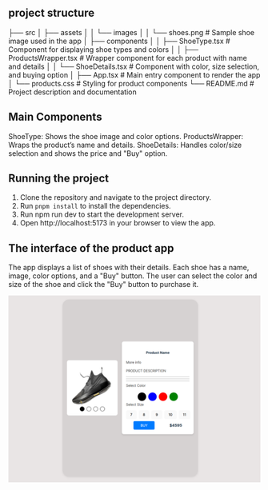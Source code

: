 <!-- //need a readme for the project productApp-->
## project structure

├── src
│   ├── assets
│   │   └── images
│   │       └── shoes.png        # Sample shoe image used in the app
│   ├── components
│   │   ├── ShoeType.tsx         # Component for displaying shoe types and colors
│   │   ├── ProductsWrapper.tsx  # Wrapper component for each product with name and details
│   │   └── ShoeDetails.tsx      # Component with color, size selection, and buying option
│   ├── App.tsx                  # Main entry component to render the app
│   └── products.css             # Styling for product components
└── README.md                    # Project description and documentation


## Main Components
ShoeType: Shows the shoe image and color options.
ProductsWrapper: Wraps the product’s name and details.
ShoeDetails: Handles color/size selection and shows the price and "Buy" option.

## Running the project
1. Clone the repository and navigate to the project directory.
2. Run `pnpm install` to install the dependencies.
3. Run npm run dev to start the development server.
4. Open http://localhost:5173 in your browser to view the app.

## The interface of the product app
The app displays a list of shoes with their details. Each shoe has a name, image, color options, and a "Buy" button. The user can select the color and size of the shoe and click the "Buy" button to purchase it.

![alt text](image.png)
